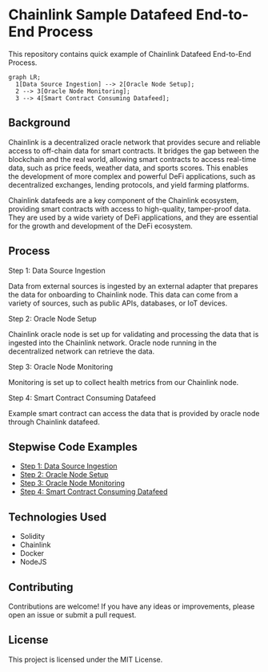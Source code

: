 # Chainlink Sample Datafeed End-to-End Process

This repository contains quick example of Chainlink Datafeed End-to-End Process.

```mermaid 
graph LR;
  1[Data Source Ingestion] --> 2[Oracle Node Setup];
  2 --> 3[Oracle Node Monitoring];
  3 --> 4[Smart Contract Consuming Datafeed];
```
## Background

Chainlink is a decentralized oracle network that provides secure and reliable access to off-chain data for smart contracts. It bridges the gap between the blockchain and the real world, allowing smart contracts to access real-time data, such as price feeds, weather data, and sports scores. This enables the development of more complex and powerful DeFi applications, such as decentralized exchanges, lending protocols, and yield farming platforms.

Chainlink datafeeds are a key component of the Chainlink ecosystem, providing smart contracts with access to high-quality, tamper-proof data. They are used by a wide variety of DeFi applications, and they are essential for the growth and development of the DeFi ecosystem.

## Process

Step 1: Data Source Ingestion

Data from external sources is ingested by an external adapter that prepares the data for onboarding to Chainlink node. This data can come from a variety of sources, such as public APIs, databases, or IoT devices. 

Step 2: Oracle Node Setup

Chainlink oracle node is set up for validating and processing the data that is ingested into the Chainlink network. Oracle node running in the decentralized network can retrieve the data. 

Step 3: Oracle Node Monitoring

Monitoring is set up to collect health metrics from our Chainlink node. 

Step 4: Smart Contract Consuming Datafeed

Example smart contract can access the data that is provided by oracle node through Chainlink datafeed. 

## Stepwise Code Examples
- [Step 1: Data Source Ingestion](https://github.com/st-mn/chainlink-sample-datafeed-process-e2e/tree/main/1-chainlink-adapter-master/openweathermap_cl_ea-master)
- [Step 2: Oracle Node Setup](https://github.com/st-mn/chainlink-sample-datafeed-process-e2e/tree/main/2-chainlink-node-compose-master)
- [Step 3: Oracle Node Monitoring](https://github.com/st-mn/chainlink-sample-datafeed-process-e2e/tree/main/3-chainlink-node-metrics-master/chainlink-node-metrics-master)
- [Step 4: Smart Contract Consuming Datafeed](https://github.com/st-mn/chainlink-sample-datafeed-process-e2e/tree/main/4-chainlink-feed-sample-main)


## Technologies Used
- Solidity
- Chainlink
- Docker
- NodeJS

## Contributing

Contributions are welcome! If you have any ideas or improvements, please open an issue or submit a pull request.

## License

This project is licensed under the MIT License.


